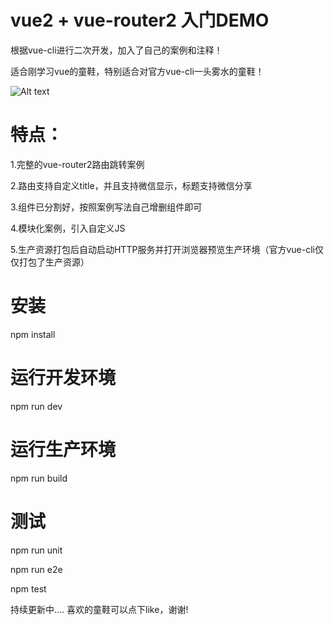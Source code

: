 # vue2 + vue-router2 入门DEMO
根据vue-cli进行二次开发，加入了自己的案例和注释！

适合刚学习vue的童鞋，特别适合对官方vue-cli一头雾水的童鞋！

![Alt text](https://github.com/enlian/vue-cli-demo/raw/master/Screenshots/1.jpg)
# 特点：

1.完整的vue-router2路由跳转案例

2.路由支持自定义title，并且支持微信显示，标题支持微信分享

3.组件已分割好，按照案例写法自己增删组件即可

4.模块化案例，引入自定义JS

5.生产资源打包后自动启动HTTP服务并打开浏览器预览生产环境（官方vue-cli仅仅打包了生产资源）


# 安装
npm install

# 运行开发环境
npm run dev

# 运行生产环境
npm run build


# 测试
npm run unit

npm run e2e

npm test

持续更新中....
喜欢的童鞋可以点下like，谢谢!
